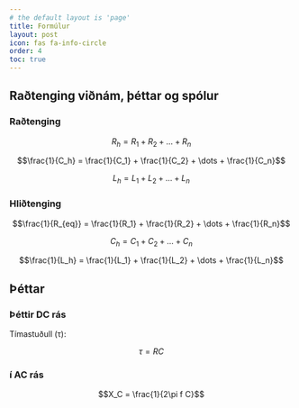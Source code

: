 ```yaml
---
# the default layout is 'page'
title: Formúlur
layout: post
icon: fas fa-info-circle
order: 4
toc: true
---
```


## Raðtenging viðnám, þéttar og spólur

### Raðtenging

$$R_h = R_1 + R_2 + \dots + R_n$$

$$\frac{1}{C_h} = \frac{1}{C_1} + \frac{1}{C_2} + \dots + \frac{1}{C_n}$$

$$L_h = L_1 + L_2 + \dots + L_n$$

### Hliðtenging

$$\frac{1}{R_{eq}} = \frac{1}{R_1} + \frac{1}{R_2} + \dots + \frac{1}{R_n}$$

$$C_h = C_1 + C_2 + \dots + C_n$$

$$\frac{1}{L_h} = \frac{1}{L_1} + \frac{1}{L_2} + \dots + \frac{1}{L_n}$$

## Þéttar

### Þéttir DC rás

Tímastuðull (τ):

$$\tau = RC$$

### í AC rás

$$X_C = \frac{1}{2\pi f C}$$

